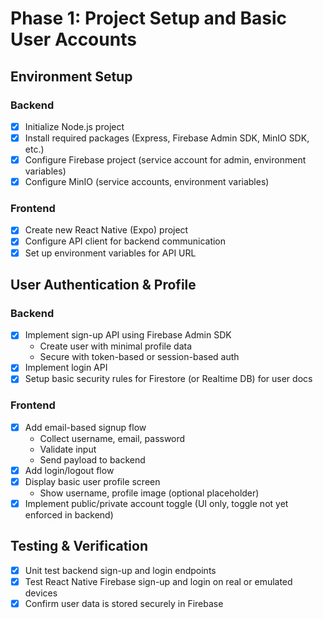 # Phase 1: Project Setup and Basic User Accounts

## Environment Setup

### Backend
- [x] Initialize Node.js project
- [x] Install required packages (Express, Firebase Admin SDK, MinIO SDK, etc.)
- [x] Configure Firebase project (service account for admin, environment variables)
- [x] Configure MinIO (service accounts, environment variables)

### Frontend
- [x] Create new React Native (Expo) project
- [x] Configure API client for backend communication
- [x] Set up environment variables for API URL

## User Authentication & Profile

### Backend
- [x] Implement sign-up API using Firebase Admin SDK
  - Create user with minimal profile data
  - Secure with token-based or session-based auth
- [x] Implement login API
- [x] Setup basic security rules for Firestore (or Realtime DB) for user docs

### Frontend
- [x] Add email-based signup flow
  - Collect username, email, password
  - Validate input
  - Send payload to backend
- [x] Add login/logout flow
- [x] Display basic user profile screen
  - Show username, profile image (optional placeholder)
- [x] Implement public/private account toggle (UI only, toggle not yet enforced in backend)

## Testing & Verification
- [x] Unit test backend sign-up and login endpoints
- [x] Test React Native Firebase sign-up and login on real or emulated devices
- [x] Confirm user data is stored securely in Firebase 